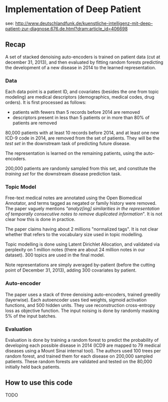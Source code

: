 # Implementation of Deep Patient
see: http://www.deutschlandfunk.de/kuenstliche-intelligenz-mit-deep-patient-zur-diagnose.676.de.html?dram:article_id=406698
## Recap

A set of stacked denoising auto-encoders is trained on patient data (cut at
december 31, 2013), and then
evaluated by fitting random forests predicting the development of a new disease
in 2014 to the learned representation.

### Data

Each data point is a patient ID, and covariates (besides the one from topic
modeling) are medical descriptors (demographics, medical codes, drug orders). It
is first processed as follows:
- patients with fewers than 5 records before 2014 are removed
- descriptors present in less than 5 patients or in more than 80% of patients
  are removed

80,000 patients with at least 10 records before 2014, and at least one new ICD-9
code in 2014, are removed from the set of patients. They will be the *test set*
in the downstream task of predicting future disease.

The representation is learned on the remaining patients, using the
auto-encoders.

200,000 patients are randomly sampled from this set, and constitute the
*training set* for the downstream disease prediction task.

### Topic Model

Free-text medical notes are annotated using the Open Biomedical Annotator, and
terms tagged as negated or family history were removed. The paper vaguely
mentions *"analyz[ing] similarities in the representation of temporally consecutive
notes to remove duplicated information*". It is not clear how this is done in
practice.

The paper claims having about 2 millions "normalized tags". It is not clear
whether that refers to the vocabulary size used in topic modelling.

Topic modelling is done using Latent Dirichlet Allocation, and validated via
perplexity on 1 million notes (there are about 24 million notes in our dataset).
300 topics are used in the final model.

Note representations are simply averaged by-patient (before the cutting point of December 31,
2013), adding 300 covariates by patient.

### Auto-encoder

The paper uses a stack of three denoising auto-encoders, trained greedily
(layerwise). Each autoencoder uses tied weights, sigmoid activation functions,
and 500 hidden units. They use reconstruction cross-entropy loss as objective
function. The input noising is done by randomly masking 5% of the input batches.

### Evaluation

Evaluation is done by training a random forest to predict the probability of
developing each possible disease in 2014 (ICD9 are mapped to 79 medical diseases
using a Mount Sinai internal tool). The authors used 100 trees per random
forest, and trained them for each disease on 200,000 sampled patients. These
random forests are validated and tested on the 80,000 initially held back
patients.


## How to use this code

TODO
